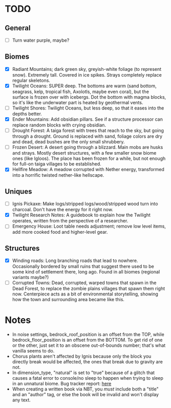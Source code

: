 # TODO
## General
- [ ] Turn water purple, maybe?

## Biomes
- [X] Radiant Mountains; dark green sky, greyish-white foliage (to represent snow). Extremely tall. Covered in ice spikes. Strays completely replace regular skeletons.
- [X] Twilight Oceans: SUPER deep. The bottoms are warm (sand bottom, seagrass, kelp, tropical fish, Axolotls, maybe even coral), but the surface is frozen over with icebergs. Dot the bottom with magma blocks, so it's like the underwater part is heated by geothermal vents.
- [ ] Twilight Shores: Twilight Oceans, but less deep, so that it eases into the depths better.
- [X] Ender Mountains: Add obsidian pillars. See if a structure processor can replace random blocks with crying obsidian.
- [ ] Drought Forest: A taiga forest with trees that reach to the sky, but going through a drought. Ground is replaced with sand, foliage colors are dry and dead, dead bushes are the only small shrubbery.
- [ ] Frozen Desert: A desert going through a blizzard. Main mobs are husks and strays. Mostly desert structures, with a few smaller snow biome ones (like Igloos). The place has been frozen for a while, but not enough for full-on taiga villages to be established.
- [X] Hellfire Meadow: A meadow corrupted with Nether energy, transformed into a horrific twisted nether-like hellscape.

## Uniques
- [ ] Ignis Pickaxe: Make logs/stripped logs/wood/stripped wood turn into charcoal. Don't have the energy for it right now.
- [X] Twilight Research Notes: A guidebook to explain how the Twilight operates, written from the perspective of a researcher.
- [ ] Emergency House: Loot table needs adjustment; remove low level items, add more cooked food and higher-level gear.

## Structures
- [X] Winding roads: Long branching roads that lead to nowhere. Occasionally bordered by small ruins that suggest there used to be some kind of settlement there, long ago. Found in all biomes (regional variants maybe?)
- [ ] Corrupted Towns: Dead, corrupted, warped towns that spawn in the Dead Forest, to replace the zombie plains villages that spawn them right now. Centerpiece acts as a bit of environmental storytelling, showing how the town and surrounding area became like this.

# Notes
- In noise settings, bedrock\_roof\_position is an offset from the TOP, while bedrock\_floor\_position is an offset from the BOTTOM. To get rid of one or the other, just set it to an obscene out-of-bounds number; that's what vanilla seems to do.
- Chorus plants aren't affected by Ignis because only the block you directly break would be affected, the ones that break due to gravity are not.
- In dimension\_type, "natural" is set to "true" because of a glitch that causes a fatal error to console/no sleep to happen when trying to sleep in an unnatural biome. Bug tracker report: [here](https://bugs.mojang.com/browse/MC-235035)
- When creating a written book via NBT, you *must* include both a "title" and an "author" tag, or else the book will be invalid and won't display any text.